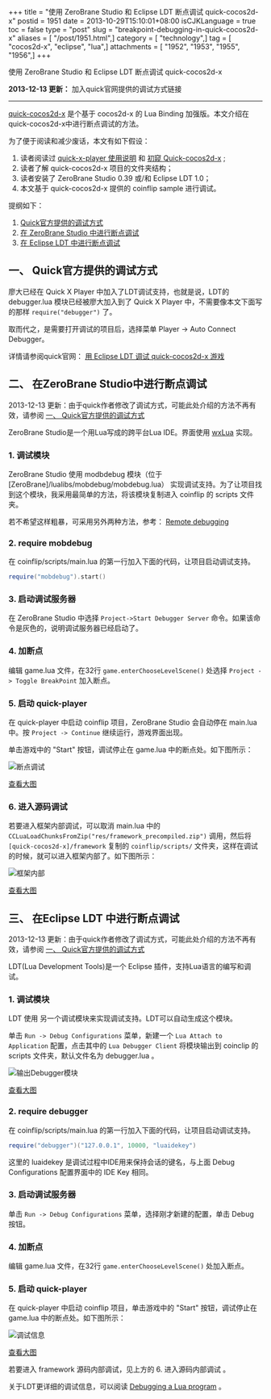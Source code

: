 +++
title = "使用 ZeroBrane Studio 和 Eclipse LDT 断点调试 quick-cocos2d-x"
postid = 1951
date = 2013-10-29T15:10:01+08:00
isCJKLanguage = true
toc = false
type = "post"
slug = "breakpoint-debugging-in-quick-cocos2d-x"
aliases = [ "/post/1951.html",]
category = [ "technology",]
tag = [ "cocos2d-x", "eclipse", "lua",]
attachments = [ "1952", "1953", "1955", "1956",]
+++


使用 ZeroBrane Studio 和 Eclipse LDT 断点调试 quick-cocos2d-x

**2013-12-13 更新：** 加入quick官网提供的调试方式链接
<hr>

[quick-cocos2d-x][quick] 是个基于 cocos2d-x 的 Lua Binding 加强版。本文介绍在quick-cocos2d-x中进行断点调试的方法。

为了便于阅读和减少废话，本文有如下假设：

1. 读者阅读过 [quick-x-player 使用说明][quickplayer] 和 [初窥 Quick-cocos2d-x][quickfirst] ;
2. 读者了解 quick-cocos2d-x 项目的文件夹结构；
3. 读者安装了 ZeroBrane Studio 0.39 或/和 Eclipse LDT 1.0；
3. 本文基于 quick-cocos2d-x 提供的 coinflip sample 进行调试。

提纲如下：

1. [Quick官方提供的调试方式](#quick)
1. [在 ZeroBrane Studio 中进行断点调试](#zbs)
2. [在 Eclipse LDT 中进行断点调试](#ldt)

<!--more-->

<a name="quick"></a>
## 一、 Quick官方提供的调试方式

廖大已经在 Quick X Player 中加入了LDT调试支持，也就是说，LDT的 debugger.lua 模块已经被廖大加入到了 Quick X Player 中，不需要像本文下面写的那样 `require("debugger")` 了。

取而代之，是需要打开调试的项目后，选择菜单 Player -> Auto Connect Debugger。

详情请参阅quick官网： [用 Eclipse LDT 调试 quick-cocos2d-x 游戏][official]

<a name="zbs"></a>
## 二、 在ZeroBrane Studio中进行断点调试

2013-12-13 更新：由于quick作者修改了调试方式，可能此处介绍的方法不再有效，请参阅 [一、 Quick官方提供的调试方式](#quick)

ZeroBrane Studio是一个用Lua写成的跨平台Lua IDE。界面使用 [wxLua][wxlua] 实现。

### 1. 调试模块

ZeroBrane Studio 使用 modbdebug 模块（位于 [ZeroBrane]/lualibs/mobdebug/mobdebug.lua） 实现调试支持。为了让项目找到这个模块，我采用最简单的方法，将该模块复制进入 coinflip 的 scripts 文件夹。

若不希望这样粗暴，可采用另外两种方法，参考： [Remote debugging][zbdebugging]

### 2. require mobdebug

在 coinflip/scripts/main.lua 的第一行加入下面的代码，让项目启动调试支持。

``` lua
require("mobdebug").start()
```

### 3. 启动调试服务器

在 ZeroBrane Studio 中选择 `Project->Start Debugger Server` 命令。如果该命令是灰色的，说明调试服务器已经启动了。

### 4. 加断点

编辑 game.lua 文件，在32行 `game.enterChooseLevelScene()` 处选择 `Project -> Toggle BreakPoint` 加入断点。

### 5. 启动 quick-player

在 quick-player 中启动 coinflip 项目，ZeroBrane Studio 会自动停在 main.lua 中。按 `Project -> Continue` 继续运行，游戏界面出现。

单击游戏中的 "Start" 按钮，调试停止在 game.lua 中的断点处。如下图所示：

![断点调试][zbdebug1]  

[查看大图][zbdebug1]

### 6. 进入源码调试

若要进入框架内部调试，可以取消 main.lua 中的 `CCLuaLoadChunksFromZip("res/framework_precompiled.zip")` 调用，然后将 `[quick-cocos2d-x]/framework` 复制的 `coinflip/scripts/` 文件夹，这样在调试的时候，就可以进入框架内部了。如下图所示：

![框架内部][zbdebug2]  

[查看大图][zbdebug2]

<a name="ldt"></a>
## 三、 在Eclipse LDT 中进行断点调试

2013-12-13 更新：由于quick作者修改了调试方式，可能此处介绍的方法不再有效，请参阅 [一、 Quick官方提供的调试方式](#quick)

LDT(Lua Development Tools)是一个 Eclipse 插件，支持Lua语言的编写和调试。

### 1. 调试模块

LDT 使用 另一个调试模块来实现调试支持。LDT可以自动生成这个模块。

单击 `Run -> Debug Configurations` 菜单，新建一个 `Lua Attach to Application` 配置，点击其中的 `Lua Debugger Client` 将模块输出到 coinclip 的 scripts 文件夹，默认文件名为 debugger.lua 。

![输出Debugger模块][ldtdebug1]

[查看大图][ldtdebug1]

### 2. require debugger

在 coinflip/scripts/main.lua 的第一行加入下面的代码，让项目启动调试支持。

``` lua
require("debugger")("127.0.0.1", 10000, "luaidekey")
```

这里的 luaidekey 是调试过程中IDE用来保持会话的键名，与上面 Debug Configurations 配置界面中的 IDE Key 相同。

### 3. 启动调试服务器

单击 `Run -> Debug Configurations` 菜单，选择刚才新建的配置，单击 Debug 按钮。

### 4. 加断点

编辑 game.lua 文件，在32行 `game.enterChooseLevelScene()` 处加入断点。

### 5. 启动 quick-player

在 quick-player 中启动 coinflip 项目，单击游戏中的 "Start" 按钮，调试停止在 game.lua 中的断点处。如下图所示：

![调试信息][ldtdebug2]

[查看大图][ldtdebug2]

若要进入 framework 源码内部调试，见上方的 6. 进入源码内部调试 。

关于LDT更详细的调试信息，可以阅读 [Debugging a Lua program][ldtdebug] 。

[quick]: http://quick-x.com/
[quickplayer]: http://cn.quick-x.com/?p=39
[quickfirst]: http://dualface.github.io/blog/2013/07/31/quick-first-time/
[wxlua]: http://wxlua.sourceforge.net/
[zbdebugging]: http://studio.zerobrane.com/doc-remote-debugging.html#setup_environment_for_debugging
[ldt]: http://www.eclipse.org/koneki/ldt/
[ldtdebug]: http://wiki.eclipse.org/Koneki/LDT/Developer_Area/User_Guides/User_Guide_1.0#Debugging_a_Lua_program
[official]: http://cn.quick-x.com/?p=1527

[zbdebug1]: /uploads/2013/10/zbdebug1.png
[zbdebug2]: /uploads/2013/10/zbdebug2.png
[ldtdebug1]: /uploads/2013/10/ldtdebug1.png
[ldtdebug2]: /uploads/2013/10/ldtdebug2.png
